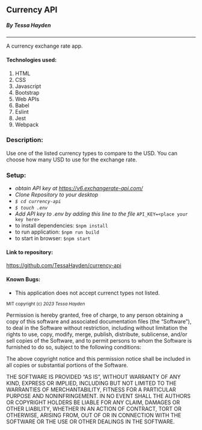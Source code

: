 ## Currency API

##### By Tessa Hayden

---

A currency exchange rate app.

#### Technologies used:

1. HTML
2. CSS
3. Javascript
4. Bootstrap
5. Web APIs
6. Babel
7. Eslint
8. Jest
9. Webpack


### Description:

Use one of the listed currency types to compare to the USD.  You can choose how many USD to use for the exchange rate.

### Setup:
- _obtain API key at https://v6.exchangerate-api.com/_
- _Clone Repository to your desktop_
- _`$ cd currency-api`_
- _`$ touch .env`_
- _Add API key to .env by adding this line to the file_ `API_KEY=<place your key here>`
- to install dependencies: `$npm install`
- to run application: `$npm run build`
- to start in browser: `$npm start`

#### Link to repository:

https://github.com/TessaHayden/currency-api

#### Known Bugs:
- This application does not accept currenct types not listed.

<sub>MIT
copyright (c) _2023_ _Tessa Hayden_

Permission is hereby granted, free of charge, to any person obtaining a copy of this software and associated documentation files (the “Software”), to deal in the Software without restriction, including without limitation the rights to use, copy, modify, merge, publish, distribute, sublicense, and/or sell copies of the Software, and to permit persons to whom the Software is furnished to do so, subject to the following conditions:

The above copyright notice and this permission notice shall be included in all copies or substantial portions of the Software.

THE SOFTWARE IS PROVIDED “AS IS”, WITHOUT WARRANTY OF ANY KIND, EXPRESS OR IMPLIED, INCLUDING BUT NOT LIMITED TO THE WARRANTIES OF MERCHANTABILITY, FITNESS FOR A PARTICULAR PURPOSE AND NONINFRINGEMENT. IN NO EVENT SHALL THE AUTHORS OR COPYRIGHT HOLDERS BE LIABLE FOR ANY CLAIM, DAMAGES OR OTHER LIABILITY, WHETHER IN AN ACTION OF CONTRACT, TORT OR OTHERWISE, ARISING FROM, OUT OF OR IN CONNECTION WITH THE SOFTWARE OR THE USE OR OTHER DEALINGS IN THE SOFTWARE.</sub>